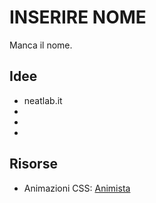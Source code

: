 # INSERIRE NOME
Manca il nome.

## Idee

- neatlab.it
-
-
-

## Risorse

- Animazioni CSS:  [Animista](https://animista.net/)